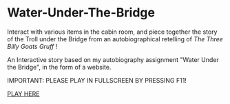 # Water-Under-The-Bridge

Interact with various items in the cabin room, and piece together the story of the Troll under the Bridge from an autobiographical retelling of <i> The Three Billy Goats Gruff</i> !

An Interactive story based on my autobiography assignment "Water Under the Bridge", in the form of a website.

IMPORTANT: PLEASE PLAY IN FULLSCREEN BY PRESSING F11!

<a href="https://epicwyvern.github.io/Water-Under-The-Bridge/"> PLAY HERE </a>



